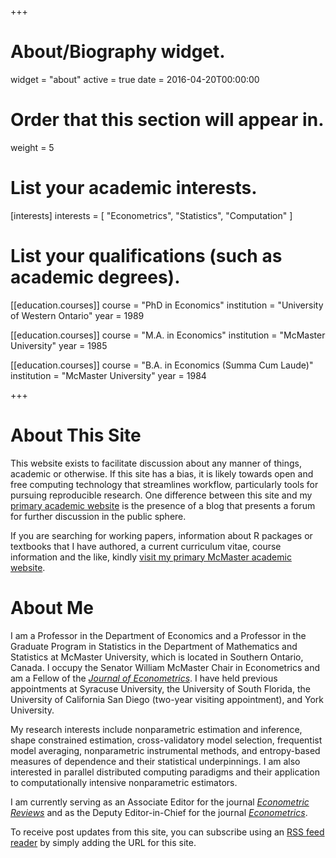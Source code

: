 +++
# About/Biography widget.
widget = "about"
active = true
date = 2016-04-20T00:00:00

# Order that this section will appear in.
weight = 5

# List your academic interests.
[interests]
  interests = [
    "Econometrics",
    "Statistics",
    "Computation"
  ]

# List your qualifications (such as academic degrees).
[[education.courses]]
  course = "PhD in Economics"
  institution = "University of Western Ontario"
  year = 1989

[[education.courses]]
  course = "M.A. in Economics"
  institution = "McMaster University"
  year = 1985

[[education.courses]]
  course = "B.A. in Economics (Summa Cum Laude)"
  institution = "McMaster University"
  year = 1984
 
+++

# About This Site

This website exists to facilitate discussion about any manner of things, academic or otherwise. If this site has a bias, it is likely towards open and free computing technology that streamlines workflow, particularly tools for pursuing reproducible research. One difference between this site and my [primary academic website](https://socialsciences.mcmaster.ca/people/racinej) is the presence of a blog that presents a forum for further discussion in the public sphere.

If you are searching for working papers, information about R packages or textbooks that I have authored, a current curriculum vitae, course information and the like, kindly [visit my primary McMaster academic website](https://socialsciences.mcmaster.ca/people/racinej).

# About Me

I am a Professor in the Department of Economics and a Professor in the Graduate Program in Statistics in the Department of Mathematics and Statistics at McMaster University, which is located in Southern Ontario, Canada. I occupy the Senator William McMaster Chair in Econometrics and am a Fellow of the [*Journal of Econometrics*](https://www.journals.elsevier.com/journal-of-econometrics). I have held previous appointments at Syracuse University, the University of South Florida, the University of California San Diego (two-year visiting appointment), and York University.

My research interests include nonparametric estimation and inference, shape constrained estimation, cross-validatory model selection, frequentist model averaging, nonparametric instrumental methods, and entropy-based measures of dependence and their statistical underpinnings. I am also interested in parallel distributed computing paradigms and their application to computationally intensive nonparametric estimators.

I am currently serving as an Associate Editor for the journal [*Econometric Reviews*](https://www.tandfonline.com/loi/lecr20) and as the Deputy Editor-in-Chief for the journal [*Econometrics*](http://www.mdpi.com/journal/econometrics).

To receive post updates from this site, you can subscribe using an [RSS feed reader](https://www.wired.com/story/rss-readers-feedly-inoreader-old-reader) by simply adding the URL for this site.
